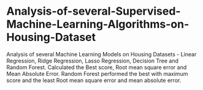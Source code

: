 # Analysis-of-several-Supervised-Machine-Learning-Algorithms-on-Housing-Dataset
Analysis of several Machine Learning Models on Housing Datasets - Linear Regression, Ridge Regression, Lasso Regression, Decision Tree and Random Forest. Calculated the Best score, Root mean square error and Mean Absolute Error. Random Forest performed the best with maximum score and the least Root mean square error and mean absolute error.

